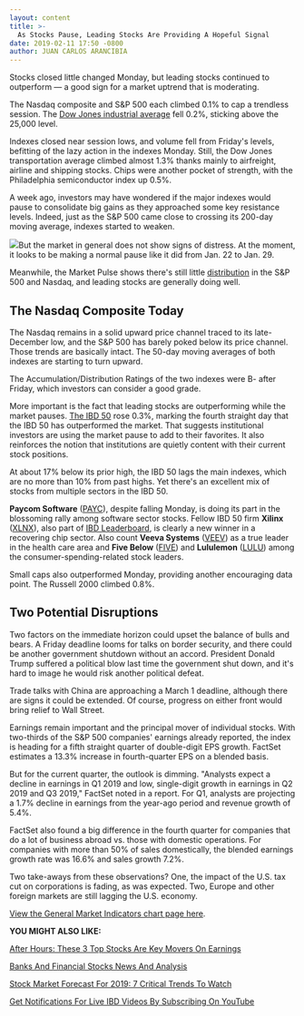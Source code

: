 ```yaml
---
layout: content
title: >-
  As Stocks Pause, Leading Stocks Are Providing A Hopeful Signal
date: 2019-02-11 17:50 -0800
author: JUAN CARLOS ARANCIBIA
---
```






Stocks closed little changed Monday, but leading stocks continued to outperform — a good sign for a market uptrend that is moderating.




The Nasdaq composite and S&P 500 each climbed 0.1% to cap a trendless session. The [Dow Jones industrial average](http://www.investors.com/news/dow-jones-industrial-average-and-dow-stocks-news-and-analysis) fell 0.2%, sticking above the 25,000 level.


Indexes closed near session lows, and volume fell from Friday's levels, befitting of the lazy action in the indexes Monday. Still, the Dow Jones transportation average climbed almost 1.3% thanks mainly to airfreight, airline and shipping stocks. Chips were another pocket of strength, with the Philadelphia semiconductor index up 0.5%.


A week ago, investors may have wondered if the major indexes would pause to consolidate big gains as they approached some key resistance levels. Indeed, just as the S&P 500 came close to crossing its 200-day moving average, indexes started to weaken.


![](https://www.investors.com/wp-content/uploads/2019/02/MP_021119-225x300.jpg)But the market in general does not show signs of distress. At the moment, it looks to be making a normal pause like it did from Jan. 22 to Jan. 29.


Meanwhile, the Market Pulse shows there's still little [distribution](https://www.investors.com/how-to-invest/investors-corner/how-do-you-spot-a-major-market-top-easy-look-for-heavy-distribution/) in the S&P 500 and Nasdaq, and leading stocks are generally doing well.


The Nasdaq Composite Today
--------------------------


The Nasdaq remains in a solid upward price channel traced to its late-December low, and the S&P 500 has barely poked below its price channel. Those trends are basically intact. The 50-day moving averages of both indexes are starting to turn upward.


The Accumulation/Distribution Ratings of the two indexes were B- after Friday, which investors can consider a good grade.


More important is the fact that leading stocks are outperforming while the market pauses. [The IBD 50](https://research.investors.com/stock-lists/ibd-50/) rose 0.3%, marking the fourth straight day that the IBD 50 has outperformed the market. That suggests institutional investors are using the market pause to add to their favorites. It also reinforces the notion that institutions are quietly content with their current stock positions.


At about 17% below its prior high, the IBD 50 lags the main indexes, which are no more than 10% from past highs. Yet there's an excellent mix of stocks from multiple sectors in the IBD 50.


**Paycom Software** ([PAYC](https://research.investors.com/quote.aspx?symbol=PAYC)), despite falling Monday, is doing its part in the blossoming rally among software sector stocks. Fellow IBD 50 firm **Xilinx** ([XLNX](https://research.investors.com/quote.aspx?symbol=XLNX)), also part of [IBD Leaderboard](https://leaderboard.investors.com/#/leaders/leadersnearabuypoint), is clearly a new winner in a recovering chip sector. Also count **Veeva Systems** ([VEEV](https://research.investors.com/quote.aspx?symbol=VEEV)) as a true leader in the health care area and **Five Below** ([FIVE](https://research.investors.com/quote.aspx?symbol=FIVE)) and **Lululemon** ([LULU](https://research.investors.com/quote.aspx?symbol=LULU)) among the consumer-spending-related stock leaders.


Small caps also outperformed Monday, providing another encouraging data point. The Russell 2000 climbed 0.8%.


Two Potential Disruptions
-------------------------


Two factors on the immediate horizon could upset the balance of bulls and bears. A Friday deadline looms for talks on border security, and there could be another government shutdown without an accord. President Donald Trump suffered a political blow last time the government shut down, and it's hard to image he would risk another political defeat.


Trade talks with China are approaching a March 1 deadline, although there are signs it could be extended. Of course, progress on either front would bring relief to Wall Street.


Earnings remain important and the principal mover of individual stocks. With two-thirds of the S&P 500 companies' earnings already reported, the index is heading for a fifth straight quarter of double-digit EPS growth. FactSet estimates a 13.3% increase in fourth-quarter EPS on a blended basis.


But for the current quarter, the outlook is dimming. "Analysts expect a decline in earnings in Q1 2019 and low, single-digit growth in earnings in Q2 2019 and Q3 2019," FactSet noted in a report. For Q1, analysts are projecting a 1.7% decline in earnings from the year-ago period and revenue growth of 5.4%.


FactSet also found a big difference in the fourth quarter for companies that do a lot of business abroad vs. those with domestic operations. For companies with more than 50% of sales domestically, the blended earnings growth rate was 16.6% and sales growth 7.2%.


Two take-aways from these observations? One, the impact of the U.S. tax cut on corporations is fading, as was expected. Two, Europe and other foreign markets are still lagging the U.S. economy.


[View the General Market Indicators chart page here](https://www.investors.com/wp-content/uploads/2019/02/IBD1102153200GMI2.pdf).


**YOU MIGHT ALSO LIKE:**


[After Hours: These 3 Top Stocks Are Key Movers On Earnings](https://www.investors.com/market-trend/stock-market-today/dow-jones-futures-top-stocks-current-stock-market-rally-apple-stock/)


[Banks And Financial Stocks News And Analysis](http://www.investors.com/news/banks-and-financial-stocks-news-and-analysis-bofa-wellsfargo-jpmorgan-goldmansach/)


[Stock Market Forecast For 2019: 7 Critical Trends To Watch](https://www.investors.com/news/stock-market-forecast-for-2019/)


[Get Notifications For Live IBD Videos By Subscribing On YouTube](https://www.youtube.com/investorsbusinessdaily)




